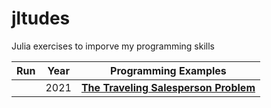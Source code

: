 # jltudes

Julia exercises to imporve my programming skills

|Run|Year|Programming Examples|
|---|----|---|
|   |2021|[**The Traveling Salesperson Problem**](TSP/TSP.ipynb)
